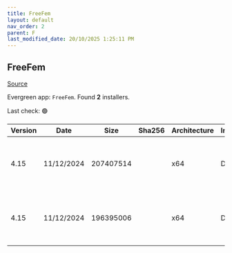 ```yaml
---
title: FreeFem
layout: default
nav_order: 2
parent: F
last_modified_date: 20/10/2025 1:25:11 PM
---
```


## FreeFem

[Source](https://freefem.org/)

Evergreen app: `FreeFem`. Found **2** installers.

Last check: 🟢

| Version | Date       | Size      | Sha256 | Architecture | InstallerType | Type | URI                                                                                                                                                                                                    |
| ------- | ---------- | --------- | ------ | ------------ | ------------- | ---- | ------------------------------------------------------------------------------------------------------------------------------------------------------------------------------------------------------ |
| 4.15    | 11/12/2024 | 207407514 |        | x64          | Default       | exe  | [https://github.com/FreeFem/FreeFem-sources/releases/download/v4.15/FreeFem%2B%2B-4.15-b-win64.exe](https://github.com/FreeFem/FreeFem-sources/releases/download/v4.15/FreeFem%2B%2B-4.15-b-win64.exe) |
| 4.15    | 11/12/2024 | 196395006 |        | x64          | Default       | exe  | [https://github.com/FreeFem/FreeFem-sources/releases/download/v4.15/FreeFem%2B%2B-4.15-win64.exe](https://github.com/FreeFem/FreeFem-sources/releases/download/v4.15/FreeFem%2B%2B-4.15-win64.exe)     |
